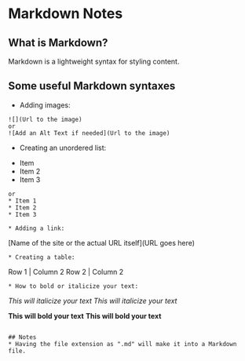 # Markdown Notes

## What is Markdown?
Markdown is a lightweight syntax for styling content.

## Some useful Markdown syntaxes
* Adding images:
```
![](Url to the image)
or
![Add an Alt Text if needed](Url to the image)
```
* Creating an unordered list:
- Item
- Item 2
- Item 3
```
or
* Item 1
* Item 2
* Item 3

* Adding a link:
```
[Name of the site or the actual URL itself](URL goes here)
```
* Creating a table:
```
Row 1 | Column 2
Row 2 | Column 2
```
* How to bold or italicize your text:
```
*This will italicize your text*
_This will italicize your text_

**This will bold your text**
__This will bold your text__
```

## Notes
* Having the file extension as ".md" will make it into a Markdown file.
